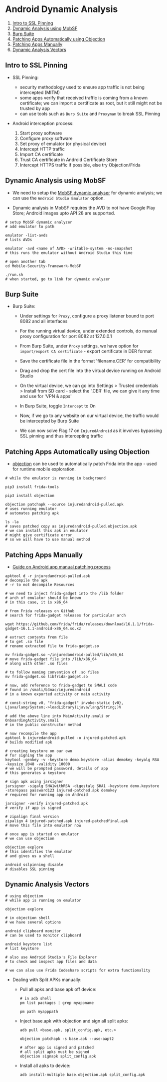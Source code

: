 # Android Dynamic Analysis

1. [Intro to SSL Pinning](#intro-to-ssl-pinning)
1. [Dynamic Analysis using MobSF](#dynamic-analysis-using-mobsf)
1. [Burp Suite](#burp-suite)
1. [Patching Apps Automatically using Objection](#patching-apps-automatically-using-objection)
1. [Patching Apps Manually](#patching-apps-manually)
1. [Dynamic Analysis Vectors](#dynamic-analysis-vectors)

## Intro to SSL Pinning

* SSL Pinning:

  * security methodology used to ensure app traffic is not being intercepted (MITM)
  * some apps verify that received traffic is coming from a known certificate; we can import a certificate as root, but it still might not be trusted by app
  * can use tools such as ```Burp Suite``` and ```Proxyman``` to break SSL Pinning

* Android interception process:

  1. Start proxy software
  1. Configure proxy software
  1. Set proxy of emulator (or physical device)
  1. Intercept HTTP traffic
  1. Import CA certificate
  1. Trust CA certificate in Android Certificate Store
  1. Intercept HTTPS traffic if possible, else try Objection/Frida

## Dynamic Analysis using MobSF

* We need to setup the [MobSF dynamic analyser](https://mobsf.github.io/docs/#/dynamic_analyzer) for dynamic analysis; we can use the ```Android Studio Emulator``` option.

* Dynamic analysis in MobSF requires the AVD to not have Google Play Store; Android images upto API 28 are supported.

```shell
# setup MobSF dynamic analyzer
# add emulator to path

emulator -list-avds
# lists AVDs

emulator -avd <name of AVD> -writable-system -no-snapshot
# this runs the emulator without Android Studio this time

# open another tab
cd Mobile-Security-Framework-MobSF

./run.sh
# when started, go to link for dynamic analyzer
```

## Burp Suite

* Burp Suite:

  * Under settings for ```Proxy```, configure a proxy listener bound to port 8082 and all interfaces

  * For the running virtual device, under extended controls, do manual proxy configuration for port 8082 at 127.0.0.1

  * From Burp Suite, under ```Proxy``` settings, we have option for ```import/export CA certificate``` - export certificate in DER format

  * Save the certificate file in the format 'filename.CER' for compatibility

  * Drag and drop the cert file into the virtual device running on Android Studio

  * On the virtual device, we can go into Settings > Trusted credentials > Install from SD card - select the '.CER' file, we can give it any time and use for 'VPN & apps'

  * In Burp Suite, toggle ```Intercept``` to On

  * Now, if we go to any website on our virtual device, the traffic would be intercepted by Burp Suite

  * We can now solve Flag 17 on ```InjuredAndroid``` as it involves bypassing SSL pinning and thus intercepting traffic

## Patching Apps Automatically using Objection

* [objection](https://github.com/sensepost/objection) can be used to automatically patch Frida into the app - used for runtime mobile exploration.

```shell
# while the emulator is running in background

pip3 install frida-tools

pip3 install objection

objection patchapk --source injuredandroid-pulled.apk
# uses running emulator
# automates patching apk

ls -la
# saves patched copy as injuredandroid-pulled.objection.apk
# we can install this apk in emulator
# might give certificate error
# so we will have to use manual method
```

## Patching Apps Manually

* [Guide on Android app manual patching process](https://koz.io/using-frida-on-android-without-root/)

```shell
apktool d -r injuredandroid-pulled.apk
# decompile the apk
# -r to not decompile Resources

# we need to inject frida-gadget into the /lib folder
# arch of emulator should be known
# in this case, it is x86_64

# from Frida releases on Github
# search for frida-gadget releases for particular arch

wget https://github.com/frida/frida/releases/download/16.1.1/frida-gadget-16.1.1-android-x86_64.so.xz

# extract contents from file
# to get .so file
# rename extracted file to frida-gadget.so

mv frida-gadget.so ~/injuredandroid-pulled/lib/x86_64
# move frida-gadget file into /lib/x86_64
# along with other .so files

# to follow naming convention of .so files
mv frida-gadget.so libfrida-gadget.so

# now, add reference to frida-gadget to SMALI code
# found in /smali/b3nac/injuredandroid
# in a known exported activity or main activity

# const-string v0, "frida-gadget" invoke-static {v0}, Ljava/lang/System;->loadLibrary(Ljava/lang/String;)V

# add the above line into MainActivity.smali or OnboardingActivity.smali
# in the public constructor method

# now recompile the app
apktool b injuredandroid-pulled -o injured-patched.apk
# builds modified apk

# creating keystore on our own
# for signing the app
keytool -genkey -v -keystore demo.keystore -alias demokey -keyalg RSA -keysize 2048 -validity 10000
# we will be prompted password, details of app
# this generates a keystore

# sign apk using jarsigner
jarsigner -sigalg SHA1withRSA -digestalg SHA1 -keystore demo.keystore -storepass password123 injured-patched.apk demokey
# required for running app on Android

jarsigner -verify injured-patched.apk
# verify if app is signed

# zipalign final version
zipalign 4 injured-patched.apk injured-patchedfinal.apk
# move this file into emulator now

# once app is started on emulator
# we can use objection

objection explore
# this identifies the emulator
# and gives us a shell

android sslpinning disable
# disables SSL pinning
```

## Dynamic Analysis Vectors

```shell
# using objection
# while app is running on emulator

objection explore

# in objection shell
# we have several options

android clipboard monitor
# can be used to monitor clipboard

android keystore list
# list keystore

# also use Android Studio's File Explorer
# to check and inspect app files and data

# we can also use Frida Codeshare scripts for extra functionality
```

* Dealing with Split APKs manually:

  * Pull all apks and base apk off device:
  
    ```shell
    # in adb shell
    pm list packages | grep myappname
    
    pm path myapppath
    ```

  * Inject base.apk with objection and sign all split apks:

    ```shell
    adb pull <base.apk, split_config.apk, etc.>

    objection patchapk -s base.apk --use-aapt2

    # after app is signed and patched
    # all split apks must be signed
    objection signapk split_config.apk
    ```
  
  * Install all apks to device:

    ```shell
    adb install-multiple base.objection.apk split_config.apk
    ```
